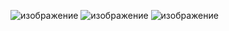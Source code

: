 ![изображение](https://user-images.githubusercontent.com/102688774/222885320-18e272b8-d380-41de-bbb3-95fb55155694.png)
![изображение](https://user-images.githubusercontent.com/102688774/222885346-ebc8192e-f305-48f0-beb0-b32c44d99beb.png)
![изображение](https://user-images.githubusercontent.com/102688774/222885377-fbb12eaa-0620-48b2-8ae5-5cb75c732562.png)
